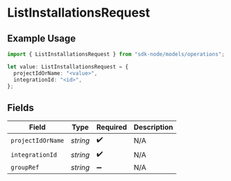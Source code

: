 # ListInstallationsRequest

## Example Usage

```typescript
import { ListInstallationsRequest } from "sdk-node/models/operations";

let value: ListInstallationsRequest = {
  projectIdOrName: "<value>",
  integrationId: "<id>",
};
```

## Fields

| Field              | Type               | Required           | Description        |
| ------------------ | ------------------ | ------------------ | ------------------ |
| `projectIdOrName`  | *string*           | :heavy_check_mark: | N/A                |
| `integrationId`    | *string*           | :heavy_check_mark: | N/A                |
| `groupRef`         | *string*           | :heavy_minus_sign: | N/A                |